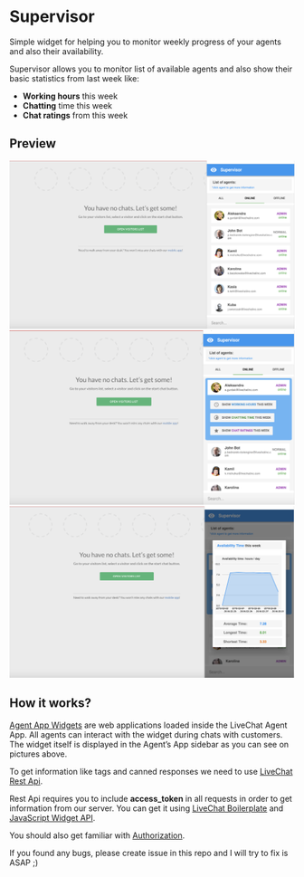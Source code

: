 ﻿
# Supervisor

Simple widget for helping you to monitor weekly progress of your agents and also their availability.

Supervisor allows you to monitor list of available agents and also show their basic statistics from last week like:

- **Working hours** this week
- **Chatting** time this week
- **Chat ratings** from this week



## Preview

![Alt Text](https://raw.githubusercontent.com/venits/react-native-router-flux/master/supervisor1.png)
![Alt Text](https://raw.githubusercontent.com/venits/react-native-router-flux/master/supervisor3.png)
![Alt Text](https://raw.githubusercontent.com/venits/react-native-router-flux/master/supervisor2.png)
## How it works?

[Agent App Widgets](https://docs.livechatinc.com/agent-app-widgets/) are web applications loaded inside the LiveChat Agent App. All agents can interact with the widget during chats with customers. The widget itself is displayed in the Agent’s App sidebar as you can see on pictures above.

To get information like tags and canned responses we need to use [LiveChat Rest Api](https://docs.livechatinc.com/rest-api/).

Rest Api requires you to include **access_token** in all requests in order to get information from our server. You can get it using [LiveChat Boilerplate](https://docs.livechatinc.com/boilerplate/) and [JavaScript Widget API](https://docs.livechatinc.com/agent-app-widgets/#javascript-api).

You should also get familiar with [Authorization](https://docs.livechatinc.com/authorization/).

If you found any bugs, please create issue in this repo and I will try to fix is ASAP ;)
